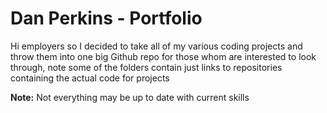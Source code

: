 # Dan Perkins - Portfolio
Hi employers so I decided to take all of my various coding projects and throw them into one big Github repo for those whom are interested to look through, note some of the folders contain just links to repositories containing the actual code for projects

**Note:** Not everything may be up to date with current skills
